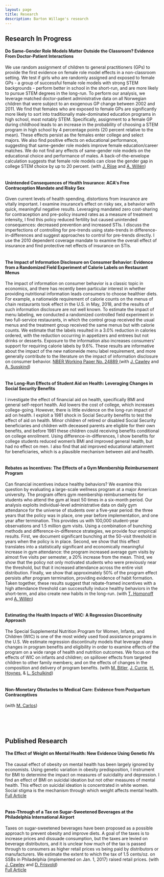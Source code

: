 ```yaml
---
layout: page
title: Research
description: Barton Willage's research
---
```



## Research In Progress

#### Do Same-Gender Role Models Matter Outside the Classroom? Evidence From Doctor-Patient Interactions 
We use random assignment of children to general practitioners (GPs) to provide the first evidence on female role model effects in a non-classroom setting. We test if girls who are randomly assigned and exposed to female GPs - a group of successful female role models with strong STEM backgrounds - perform better in school in the short-run, and are more likely to pursue STEM degrees in the long-run. To perform our analysis, we leverage matched doctor-patient administrative data on all Norwegian children that were subject to an exogenous GP change between 2002 and 2011. We find that females who are exposed to female GPs are significantly more likely to sort into traditionally male-dominated education programs in high school, most notably STEM. Specifically, assignment to a female GP during childhood leads to an increase in the probability of choosing a STEM program in high school by 4 percentage points (20 percent relative to the mean). These effects persist as the females enter college and select majors. We also find positive effects on educational performance, suggesting that same-gender role models improve female education/career matches. We do not find any effects of same-gender role models on the educational choice and performance of males. A back-of-the-envelope calculation suggests that female role models can close the gender gap in college STEM choice by up to 20 percent. 
(with [J. Riise](https://sites.google.com/site/julieriisecv/) and [A. Willén](https://www.alexanderwillen.com/))<br><br>

#### Unintended Consequences of Health Insurance: ACA's Free Contraception Mandate and Risky Sex
Given current levels of health spending, distortions from insurance are vitally important. I examine insurance’s effect on risky sex, a behavior with quick, meaningful negative results. Leveraging mandated zero cost-sharing for contraception and pre-policy insured rates as a measure of treatment intensity, I find this policy reduced fertility but caused unintended consequences: decreased prevention and increased STIs. I discuss the imperfections of controlling for pre-trends using state-trends in difference-in-differences and suggest approaches to control for pre-trends directly. I use the 2010 dependent coverage mandate to examine the overall effect of insurance and find protective net effects of insurance on STIs.
<br><br>

#### The Impact of Information Disclosure on Consumer Behavior: Evidence from a Randomized Field Experiment of Calorie Labels on Restaurant Menus
The impact of information on consumer behavior is a classic topic in economics, and there has recently been particular interest in whether providing nutritional information leads consumers to choose healthier diets. For example, a nationwide requirement of calorie counts on the menus of chain restaurants took effect in the U.S. in May, 2018, and the results of such information disclosure are not well known. To estimate the impact of menu labeling, we conducted a randomized controlled field experiment in two full-service restaurants, in which the control group received the usual menus and the treatment group received the same menus but with calorie counts. We estimate that the labels resulted in a 3.0% reduction in calories ordered, with the reduction occurring in appetizers and entrees but not drinks or desserts. Exposure to the information also increases consumers’ support for requiring calorie labels by 9.6%. These results are informative about the impact of the new nationwide menu label requirement, and more generally contribute to the literature on the impact of information disclosure on consumer behavior. <a href="http://www.nber.org/papers/w24889">NBER Working Paper No. 24889 </a>(with [J. Cawley](https://www.human.cornell.edu/people/jhc38) and [A. Susskind](https://sha.cornell.edu/faculty-research/faculty/ams76))
<br><br>

#### The Long-Run Effects of Student Aid on Health: Leveraging Changes in Social Security Benefits
I investigate the effect of financial aid on health, specifically BMI and general self-report health. Aid lowers the cost of college, which increases college-going. However, there is little evidence on the long-run impact of aid on health. I exploit a 1981 shock in Social Security benefits to test the effect of aid on health. Minor children of retired or disabled Social Security beneficiaries and children with deceased parents are eligible for their own benefits, and before 1981 these children could receiving benefits conditional on college enrollment. Using difference-in-differences, I show benefits for college students reduced women’s BMI and improved general health, but had no effect on men. I also find that aid improved educational attainment for beneficiaries, which is a plausible mechanism between aid and health.
<br><br>

#### Rebates as Incentives: The Effects of a Gym Membership Reimbursement Program
Can financial incentives induce healthy behaviors? We examine this question by evaluating a large-scale wellness program at a major American university. The program offers gym membership reimbursements for students who attend the gym at least 50 times in a six-month period. Our analysis exploits individual-level administrative data on daily gym attendance for the universe of students over a five-year period: the three years that the policy was in place, one year before implementation, and one year after termination. This provides us with 100,000 student-year observations and 1.5 million gym visits. Using a combination of bunching methods and difference-in-difference strategies, we provide four empirical results. First, we document significant bunching at the 50-visit threshold in years when the policy is in place. Second, we show that this effect translates into a statistically significant and economically meaningful increase in gym attendance: the program increased average gym visits by almost five visits per semester, a 20% increase from the mean. Third, we show that the policy not only motivated students who were previously near the threshold, but that it increased attendance across the entire visit distribution. Finally, we show that approximately 50% of the program effect persists after program termination, providing evidence of habit formation. Taken together, these results suggest that rebate-framed incentives with a high attendance threshold can successfully induce healthy behaviors in the short-term, and also create new habits in the long-run.
(with [T. Homonoff](https://wagner.nyu.edu/community/faculty/tatiana-homonoff) and [A. Willén](https://www.alexanderwillen.com/))
<br><br>

#### Estimating the Health Impacts of WIC: A Regression Discontinuity Approach
The Special Supplemental Nutrition Program for Women, Infants, and Children (WIC) is one of the most widely used food assistance programs in the U.S. We estimate regression discontinuity models that leverage sharp changes in program benefits and eligibility in order to examine effects of the program on a wide range of health and nutrition outcomes. We focus on the effects of WIC on infants and children; on spillover effects from targeted children to other family members; and on the effects of changes in the composition and delivery of program benefits.
(with [M. Bitler](https://sites.google.com/site/mbitler), [J. Currie](https://scholar.princeton.edu/jcurrie/home), [H. Hoynes](https://gspp.berkeley.edu/directories/faculty/hilary-hoynes), & [L. Schulkind](http://lisaschulkind.weebly.com/))
<br><br>

#### Non-Monetary Obstacles to Medical Care: Evidence from Postpartum Contraceptives
(with [M. Carlos](http://marisacarlos.com/))<br><br>



<br><br>
## Published Research

#### The Effect of Weight on Mental Health: New Evidence Using Genetic IVs
The causal effect of obesity on mental health has been largely ignored by economists. Using genetic variation in obesity predisposition, I instrument for BMI to determine the impact on measures of suicidality and depression. I find an effect of BMI on suicidal ideation but not other measures of mental health. This effect on suicidal ideation is concentrated in white women. Social stigma is the mechanism through which weight affects mental health.<br>
[Full Article](https://www.sciencedirect.com/science/article/pii/S0167629617303223)
<br><br>

#### Pass-Through of a Tax on Sugar-Sweetened Beverages at the Philadelphia International Airport
Taxes on sugar-sweetened beverages have been proposed as a possible approach to prevent obesity and improve diets. A goal of the taxes is to increase prices and dissuade consumption, but the taxes are levied on beverage distributors, and it is unclear how much of the tax is passed through to consumers as higher retail prices vs being paid by distributors or manufacturers. We estimate the extent to which the tax of 1.5 cents/oz. on SSBs in Philadelphia (implemented on Jan. 1, 2017) raised retail prices.
(with [J. Cawley](https://www.human.cornell.edu/people/jhc38) and [D. Frisvold](https://www.biz.uiowa.edu/frisvold/))<br>
[Full Article](https://jamanetwork.com/journals/jama/fullarticle/2660167)
<br><br>




<!--[click here for the most recent version of the paper]({{ BASE_PATH}}/pages/working_papers/sample-working-paper.pdf)


<!-- Note: this is how to write a comment in HTML. Everything in here won't show up on your webpage.-->

<!--
To increase the size of the title, use fewer # in front of the paper title.
To decrease the size of the title, use more #. 
To remove the italics, remove the * before and after the description
To remove the underline from the title, remove the <u> tags (<u> and </u>)
-->
